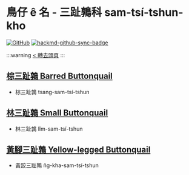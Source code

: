 # 鳥仔 ê 名 - 三趾鶉科 sam-tsí-tshun-kho

[![GitHub](https://img.shields.io/badge/GitHub-black?logo=github)](https://github.com/siansiansu/tsiau-a-e-mia)
[![hackmd-github-sync-badge](https://hackmd.io/uFx7XP0jRuSu1kEL_3QTLw/badge)](https://hackmd.io/uFx7XP0jRuSu1kEL_3QTLw)

:::warning
[< 轉去頭頁](https://hackmd.io/@siansiansu/Hy4VzNvha)
:::

## [棕三趾鶉 Barred Buttonquail](https://ebird.org/species/barbut1)

- 棕三趾鶉 tsang-sam-tsí-tshun

## [林三趾鶉 Small Buttonquail](https://ebird.org/species/smabut2)

- 林三趾鶉 lîm-sam-tsí-tshun

## [黃腳三趾鶉 Yellow-legged Buttonquail](https://ebird.org/species/yelbut1)

- 黃跤三趾鶉 n̂g-kha-sam-tsí-tshun
